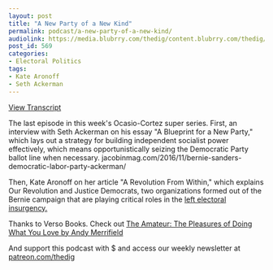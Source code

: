 ```yaml
---
layout: post
title: "A New Party of a New Kind"
permalink: podcast/a-new-party-of-a-new-kind/
audiolink: https://media.blubrry.com/thedig/content.blubrry.com/thedig/The_Dig_-_EP_131_-_AckermanAronoff.mp3
post_id: 569
categories: 
- Electoral Politics
tags: 
- Kate Aronoff
- Seth Ackerman
---
```


[View Transcript](https://www.jacobinmag.com/2018/07/electoral-rules-third-party-ballot-line-ocasio-cortez-dsa)


The last episode in this week's Ocasio-Cortez super series. First, an interview with Seth Ackerman on his essay "A Blueprint for a New Party," which lays out a strategy for building independent socialist power effectively, which means opportunistically seizing the Democratic Party ballot line when necessary. jacobinmag.com/2016/11/bernie-sanders-democratic-labor-party-ackerman/

Then, Kate Aronoff on her article "A Revolution From Within," which explains Our Revolution and Justice Democrats, two organizations formed out of the Bernie campaign that are playing critical roles in the [left electoral insurgency.](dissentmagazine.org/article/transforming-electoral-process-our-revolution-justice-democrats)

Thanks to Verso Books. Check out [The Amateur: The Pleasures of Doing What You Love by Andy Merrifield](versobooks.com/books/2765-the-amateur)



And support this podcast with $ and access our weekly newsletter at [patreon.com/thedig](http://www.patreon.com/TheDig) 